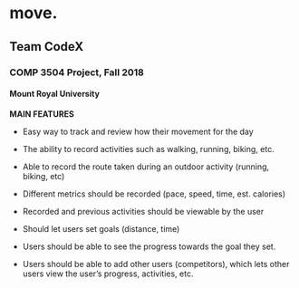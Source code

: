 #  move.
## Team CodeX
### COMP 3504 Project, Fall 2018
#### Mount Royal University

**MAIN FEATURES**

- Easy way to track and review how their movement for the day

- The ability to record activities such as walking, running, biking, etc.

- Able to record the route taken during an outdoor activity (running, biking, etc)

- Different metrics should be recorded (pace, speed, time, est. calories)

- Recorded and previous activities should be viewable by the user

- Should let users set goals (distance, time)

- Users should be able to see the progress towards the goal they set.

- Users should be able to add other users (competitors), which lets other users view the user’s progress, activities, etc.
